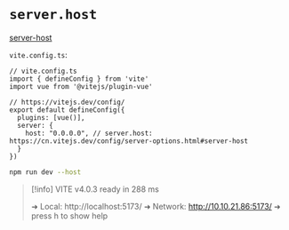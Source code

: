 # `server.host`

[server-host](https://cn.vitejs.dev/config/server-options.html#server-host)

`vite.config.ts`:

```
// vite.config.ts
import { defineConfig } from 'vite'
import vue from '@vitejs/plugin-vue'

// https://vitejs.dev/config/
export default defineConfig({
  plugins: [vue()],
  server: {
    host: "0.0.0.0", // server.host: https://cn.vitejs.dev/config/server-options.html#server-host
  }
})
```

```bash
npm run dev --host
```

> [!info]
> VITE v4.0.3  ready in 288 ms
> 
>   ➜  Local:   http://localhost:5173/
>   ➜  Network: http://10.10.21.86:5173/
>   ➜  press h to show help